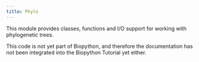 ```yaml
---
title: Phylo
---
```


This module provides classes, functions and I/O support for working with
phylogenetic trees.

This code is not yet part of Biopython, and therefore the documentation
has not been integrated into the Biopython Tutorial yet either.
